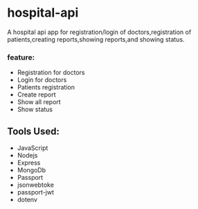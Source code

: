 # hospital-api
A hospital api app for registration/login of doctors,registration of patients,creating reports,showing reports,and showing status.

### feature:
* Registration for doctors
* Login for doctors
* Patients registration
* Create report
* Show all report
* Show status

## Tools Used:
* JavaScript
* Nodejs
* Express
* MongoDb
* Passport
* jsonwebtoke
* passport-jwt
* dotenv
